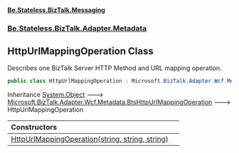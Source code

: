 #### [Be.Stateless.BizTalk.Messaging](README.md 'README')
### [Be.Stateless.BizTalk.Adapter.Metadata](Be.Stateless.BizTalk.Adapter.Metadata.md 'Be.Stateless.BizTalk.Adapter.Metadata')

## HttpUrlMappingOperation Class

Describes one BizTalk Server HTTP Method and URL mapping operation.

```csharp
public class HttpUrlMappingOperation : Microsoft.BizTalk.Adapter.Wcf.Metadata.BtsHttpUrlMappingOperation
```

Inheritance [System.Object](https://docs.microsoft.com/en-us/dotnet/api/System.Object 'System.Object') &#129106; [Microsoft.BizTalk.Adapter.Wcf.Metadata.BtsHttpUrlMappingOperation](https://docs.microsoft.com/en-us/dotnet/api/Microsoft.BizTalk.Adapter.Wcf.Metadata.BtsHttpUrlMappingOperation 'Microsoft.BizTalk.Adapter.Wcf.Metadata.BtsHttpUrlMappingOperation') &#129106; HttpUrlMappingOperation

| Constructors | |
| :--- | :--- |
| [HttpUrlMappingOperation(string, string, string)](HttpUrlMappingOperation.HttpUrlMappingOperation(string,string,string).md 'Be.Stateless.BizTalk.Adapter.Metadata.HttpUrlMappingOperation.HttpUrlMappingOperation(string, string, string)') | |
